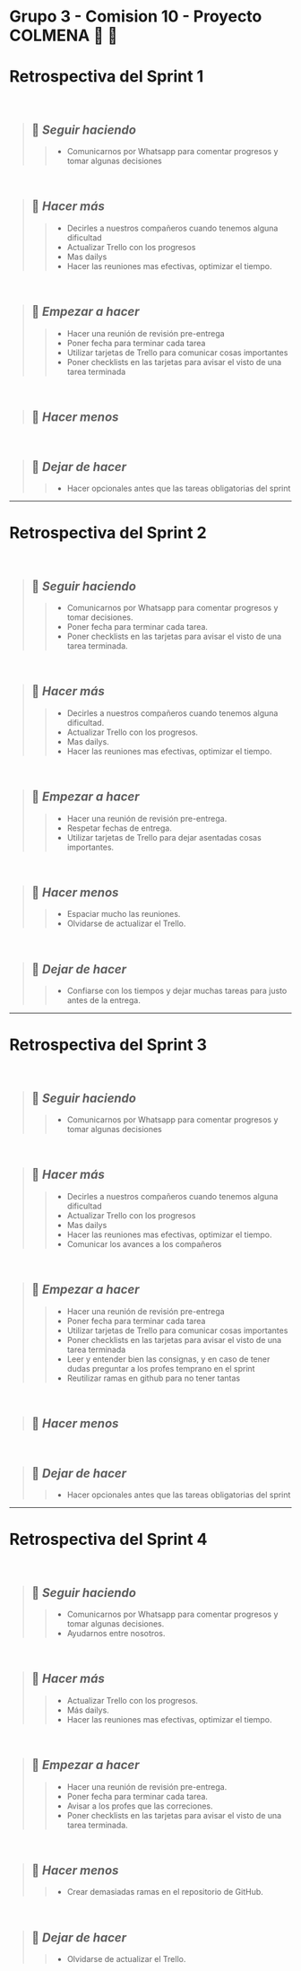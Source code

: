 # Grupo 3 - Comision 10 - Proyecto COLMENA :honey_pot: :bee:

# Retrospectiva del Sprint 1

<br>

>## :small_orange_diamond: *Seguir haciendo*
>>* Comunicarnos por Whatsapp para comentar progresos y tomar algunas decisiones

<br>

>## :small_orange_diamond: *Hacer más*
>>* Decirles a nuestros compañeros cuando tenemos alguna dificultad
>>* Actualizar Trello con los progresos
>>* Mas dailys
>>* Hacer las reuniones mas efectivas, optimizar el tiempo.

<br>

>## :small_orange_diamond: *Empezar a hacer*
>>* Hacer una reunión de revisión pre-entrega
>>* Poner fecha para terminar cada tarea
>>* Utilizar tarjetas de Trello para comunicar cosas importantes
>>* Poner checklists en las tarjetas para avisar el visto de una tarea terminada 

<br>

>## :small_orange_diamond: *Hacer menos*

<br>


>## :small_orange_diamond: *Dejar de hacer*
>>* Hacer opcionales antes que las tareas obligatorias del sprint

-----------------------------------------------------------------

# Retrospectiva del Sprint 2

<br>

>## :small_orange_diamond: *Seguir haciendo*
>>* Comunicarnos por Whatsapp para comentar progresos y tomar decisiones.
>>* Poner fecha para terminar cada tarea.
>>* Poner checklists en las tarjetas para avisar el visto de una tarea terminada.

<br>

>## :small_orange_diamond: *Hacer más*
>>* Decirles a nuestros compañeros cuando tenemos alguna dificultad.
>>* Actualizar Trello con los progresos.
>>* Mas dailys.
>>* Hacer las reuniones mas efectivas, optimizar el tiempo.

<br>

>## :small_orange_diamond: *Empezar a hacer*
>>* Hacer una reunión de revisión pre-entrega.
>>* Respetar fechas de entrega.
>>* Utilizar tarjetas de Trello para dejar asentadas cosas importantes.

<br>

>## :small_orange_diamond: *Hacer menos*
>>* Espaciar mucho las reuniones.
>>* Olvidarse de actualizar el Trello.
<br>


>## :small_orange_diamond: *Dejar de hacer*
>>* Confiarse con los tiempos y dejar muchas tareas para justo antes de la entrega.

-----------------------------------------------------------------

# Retrospectiva del Sprint 3

<br>

>## :small_orange_diamond: *Seguir haciendo*
>>* Comunicarnos por Whatsapp para comentar progresos y tomar algunas decisiones

<br>

>## :small_orange_diamond: *Hacer más*
>>* Decirles a nuestros compañeros cuando tenemos alguna dificultad
>>* Actualizar Trello con los progresos
>>* Mas dailys
>>* Hacer las reuniones mas efectivas, optimizar el tiempo.
>>* Comunicar los avances a los compañeros
<br>

>## :small_orange_diamond: *Empezar a hacer*
>>* Hacer una reunión de revisión pre-entrega
>>* Poner fecha para terminar cada tarea
>>* Utilizar tarjetas de Trello para comunicar cosas importantes
>>* Poner checklists en las tarjetas para avisar el visto de una tarea terminada 
>>* Leer y entender bien las consignas, y en caso de tener dudas preguntar a los profes temprano en el sprint
>>* Reutilizar ramas en github para no tener tantas

<br>

>## :small_orange_diamond: *Hacer menos*

<br>


>## :small_orange_diamond: *Dejar de hacer*
>>* Hacer opcionales antes que las tareas obligatorias del sprint

-----------------------------------------------------------------

# Retrospectiva del Sprint 4

<br>

>## :small_orange_diamond: *Seguir haciendo*
>>* Comunicarnos por Whatsapp para comentar progresos y tomar algunas decisiones.
>>* Ayudarnos entre nosotros.

<br>

>## :small_orange_diamond: *Hacer más*
>>* Actualizar Trello con los progresos.
>>* Más dailys.
>>* Hacer las reuniones mas efectivas, optimizar el tiempo.

<br>

>## :small_orange_diamond: *Empezar a hacer*
>>* Hacer una reunión de revisión pre-entrega.
>>* Poner fecha para terminar cada tarea.
>>* Avisar a los profes que las correciones.
>>* Poner checklists en las tarjetas para avisar el visto de una tarea terminada.

<br>

>## :small_orange_diamond: *Hacer menos*
>>* Crear demasiadas ramas en el repositorio de GitHub.
<br>


>## :small_orange_diamond: *Dejar de hacer*
>>* Olvidarse de actualizar el Trello.
